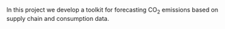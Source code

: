 In this project we develop a toolkit for forecasting CO$_2$ emissions based on supply chain and consumption data.
